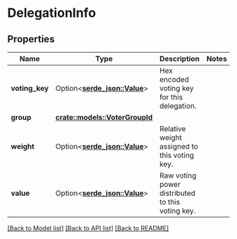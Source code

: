 # DelegationInfo

## Properties

Name | Type | Description | Notes
------------ | ------------- | ------------- | -------------
**voting_key** | Option<[**serde_json::Value**](.md)> | Hex encoded voting key for this delegation. | 
**group** | [**crate::models::VoterGroupId**](VoterGroupId.md) |  | 
**weight** | Option<[**serde_json::Value**](.md)> | Relative weight assigned to this voting key. | 
**value** | Option<[**serde_json::Value**](.md)> | Raw voting power distributed to this voting key. | 

[[Back to Model list]](../README.md#documentation-for-models) [[Back to API list]](../README.md#documentation-for-api-endpoints) [[Back to README]](../README.md)


